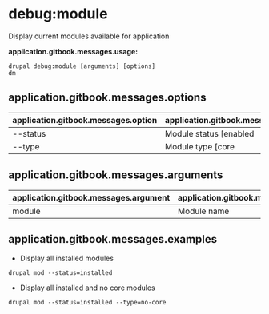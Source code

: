 # debug:module
Display current modules available for application

**application.gitbook.messages.usage:**
```
drupal debug:module [arguments] [options]
dm
```

## application.gitbook.messages.options
application.gitbook.messages.option | application.gitbook.messages.details
-------|-------------
--status | Module status [enabled|disabled]
--type | Module type [core|no-core]

## application.gitbook.messages.arguments
application.gitbook.messages.argument | application.gitbook.messages.details
---------|-------------
module | Module name

## application.gitbook.messages.examples
* Display all installed modules
```
drupal mod --status=installed
```
* Display all installed and no core modules
```
drupal mod --status=installed --type=no-core
```
